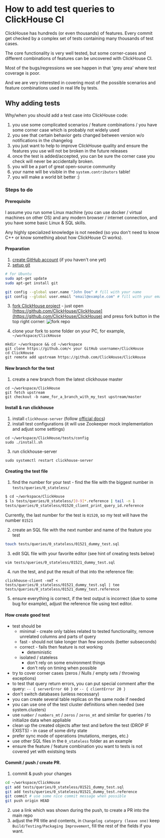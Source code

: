 # How to add test queries to ClickHouse CI

ClickHouse has hundreds (or even thousands) of features. Every commit get checked by a complex set of tests containing many thousands of test cases.

The core functionality is very well tested, but some corner-cases and different combinations of features can be uncovered with ClickHouse CI.

Most of the bugs/regressions we see happen in that 'grey area' where test coverage is poor. 

And we are very interested in covering most of the possible scenarios and feature combinations used in real life by tests. 

## Why adding tests 

Why/when you should add a test case into ClickHouse code:
1) you use some complicated scenarios / feature combinations / you have some corner case which is probably not widely used
2) you see that certain behavior gets changed between version w/o notifications in the changelog
3) you just want to help to improve ClickHouse quality and ensure the features you use will not be broken in the future releases
4) once the test is added/accepted, you can be sure the corner case you check will never be accidentally broken.
5) you will be a part of great open-source community
6) your name will be visible in the `system.contributors` table!
7) you will make a world bit better :) 

### Steps to do

#### Prerequisite 

I assume you run some Linux machine (you can use docker / virtual machines on other OS) and any modern browser / internet connection, and you have some basic Linux & SQL skills. 

Any highly specialized knowledge is not needed (so you don't need to know C++ or know something about how ClickHouse CI works).


#### Preparation 

1) [create GitHub account](https://github.com/join) (if you haven't one yet)
2) [setup git](https://docs.github.com/en/free-pro-team@latest/github/getting-started-with-github/set-up-git)
```bash
# for Ubuntu
sudo apt-get update
sudo apt-get install git

git config --global user.name "John Doe" # fill with your name
git config --global user.email "email@example.com" # fill with your email

```
3) [fork ClickHouse project](https://docs.github.com/en/free-pro-team@latest/github/getting-started-with-github/fork-a-repo) - just open [https://github.com/ClickHouse/ClickHouse](https://github.com/ClickHouse/ClickHouse) and press fork button in the top right corner:
![fork repo](https://github-images.s3.amazonaws.com/help/bootcamp/Bootcamp-Fork.png)

4) clone your fork to some folder on your PC, for example, `~/workspace/ClickHouse`
```
mkdir ~/workspace && cd ~/workspace
git clone https://github.com/< your GitHub username>/ClickHouse
cd ClickHouse
git remote add upstream https://github.com/ClickHouse/ClickHouse
```

#### New branch for the test

1) create a new branch from the latest clickhouse master 
```
cd ~/workspace/ClickHouse
git fetch upstream
git checkout -b name_for_a_branch_with_my_test upstream/master 
```

#### Install & run clickhouse 

1) install `clickhouse-server` (follow [official docs](https://clickhouse.tech/docs/en/getting-started/install/))
2) install test configurations (it will use Zookeeper mock implementation and adjust some settings) 
```
cd ~/workspace/ClickHouse/tests/config
sudo ./install.sh
```
3) run clickhouse-server
```
sudo systemctl restart clickhouse-server
```

#### Creating the test file 


1) find the number for your test - find the file with the biggest number in `tests/queries/0_stateless/`

```sh
$ cd ~/workspace/ClickHouse
$ ls tests/queries/0_stateless/[0-9]*.reference | tail -n 1
tests/queries/0_stateless/01520_client_print_query_id.reference
```
Currently, the last number for the test is `01520`, so my test will have the number `01521`

2) create an SQL file with the next number and name of the feature you test 

```sh
touch tests/queries/0_stateless/01521_dummy_test.sql
```

3) edit SQL file with your favorite editor (see hint of creating tests below)
```sh
vim tests/queries/0_stateless/01521_dummy_test.sql
```


4) run the test, and put the result of that into the reference file:
```
clickhouse-client -nmT < tests/queries/0_stateless/01521_dummy_test.sql | tee tests/queries/0_stateless/01521_dummy_test.reference
```

5) ensure everything is correct, if the test output is incorrect (due to some bug for example), adjust the reference file using text editor.

####  How create good test

- test should be
	- minimal - create only tables related to tested functionality, remove unrelated columns and parts of query
	- fast - should not take longer than few seconds (better subseconds)
	- correct - fails then feature is not working
        - deteministic
	- isolated / stateless 
		- don't rely on some environment things
		- don't rely on timing when possible 
- try to cover corner cases (zeros / Nulls / empty sets / throwing exceptions) 
- to test that query return errors, you can put special comment after the query: `-- { serverError 60 }` or `-- { clientError 20 }`
- don't switch databases (unless necessary)
- you can create several table replicas on the same node if needed
- you can use one of the test cluster definitions when needed (see system.clusters)
- use `number` / `numbers_mt` / `zeros` / `zeros_mt` and similar for queries / to initialize data when appliable
- clean up the created objects after test and before the test (DROP IF EXISTS) - in case of some dirty state 
- prefer sync mode of operations (mutations, merges, etc.)
- use other SQL files in the `0_stateless` folder as an example
- ensure the feature / feature combination you want to tests is not covered yet with existsing tests

#### Commit / push / create PR.

1) commit & push your changes 
```sh
cd ~/workspace/ClickHouse
git add tests/queries/0_stateless/01521_dummy_test.sql
git add tests/queries/0_stateless/01521_dummy_test.reference
git commit # use some nice commit message when possible
git push origin HEAD
```
2) use a link which was shown during the push, to create a PR into the main repo
3) adjust the PR title and contents, in `Changelog category (leave one)` keep 
`Build/Testing/Packaging Improvement`, fill the rest of the fields if you want. 

